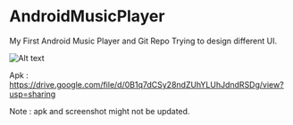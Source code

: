 # AndroidMusicPlayer
My First Android Music Player and Git Repo
Trying to design different UI.

![Alt text](http://i60.tinypic.com/2a5lnwp.png "Sample UI")

Apk : https://drive.google.com/file/d/0B1q7dCSy28ndZUhYLUhJdndRSDg/view?usp=sharing

Note : apk and screenshot might not be updated.
